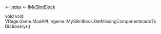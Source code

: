 ← [Index](Api-Index) ← [IMySlimBlock](VRage.Game.ModAPI.Ingame.IMySlimBlock)

void void VRage.Game.ModAPI.Ingame.IMySlimBlock.GetMissingComponents(addToDictionary)()